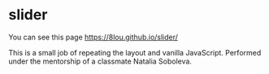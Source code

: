 # slider

You can see this page
https://8lou.github.io/slider/

This is a small job of repeating the layout and vanilla JavaScript. Performed under the mentorship of a classmate Natalia Soboleva.
